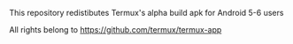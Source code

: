 This repository redistibutes Termux's alpha build apk for Android 5-6 users

All rights belong to https://github.com/termux/termux-app  

